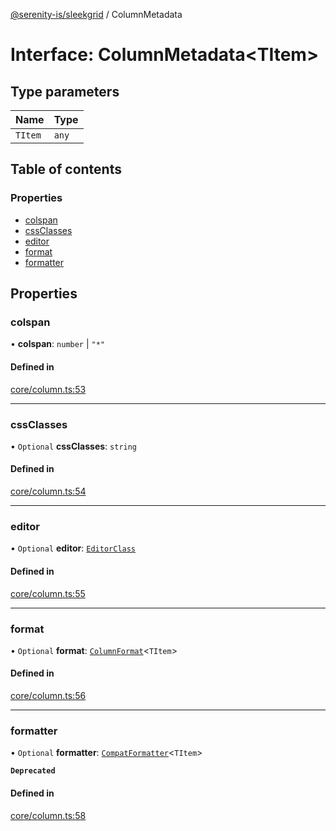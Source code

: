 [@serenity-is/sleekgrid](../README.md) / ColumnMetadata

# Interface: ColumnMetadata\<TItem\>

## Type parameters

| Name | Type |
| :------ | :------ |
| `TItem` | `any` |

## Table of contents

### Properties

- [colspan](ColumnMetadata.md#colspan)
- [cssClasses](ColumnMetadata.md#cssclasses)
- [editor](ColumnMetadata.md#editor)
- [format](ColumnMetadata.md#format)
- [formatter](ColumnMetadata.md#formatter)

## Properties

### colspan

• **colspan**: `number` \| ``"*"``

#### Defined in

[core/column.ts:53](https://github.com/serenity-is/sleekgrid/blob/master/src/core/column.ts#L53)

___

### cssClasses

• `Optional` **cssClasses**: `string`

#### Defined in

[core/column.ts:54](https://github.com/serenity-is/sleekgrid/blob/master/src/core/column.ts#L54)

___

### editor

• `Optional` **editor**: [`EditorClass`](EditorClass.md)

#### Defined in

[core/column.ts:55](https://github.com/serenity-is/sleekgrid/blob/master/src/core/column.ts#L55)

___

### format

• `Optional` **format**: [`ColumnFormat`](../README.md#columnformat)\<`TItem`\>

#### Defined in

[core/column.ts:56](https://github.com/serenity-is/sleekgrid/blob/master/src/core/column.ts#L56)

___

### formatter

• `Optional` **formatter**: [`CompatFormatter`](../README.md#compatformatter)\<`TItem`\>

**`Deprecated`**

#### Defined in

[core/column.ts:58](https://github.com/serenity-is/sleekgrid/blob/master/src/core/column.ts#L58)
